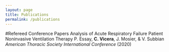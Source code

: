 ```yaml
---
layout: page
title: Publications
permalink: /publications
---
```


#Refereed Conference Papers
Analysis of Acute Respiratory Failure Patient Noninvasive Ventilation Therapy
P. Essay, **C. Vicera**, J. Mosier, & V. Subbian
*American Thoracic Society International Conference* (2020)
